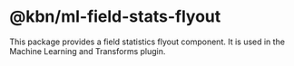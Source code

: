 # @kbn/ml-field-stats-flyout

This package provides a field statistics flyout component. It is used in the Machine Learning and Transforms plugin.
